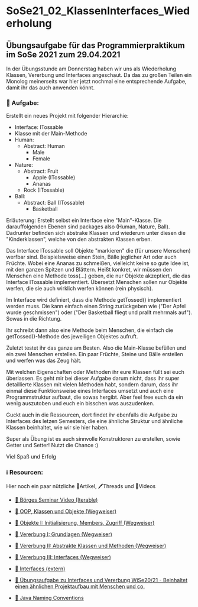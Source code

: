 # SoSe21_02_KlassenInterfaces_Wiederholung

## Übungsaufgabe für das Programmierpraktikum im SoSe 2021 zum 29.04.2021

In der Übungsstunde am Donnerstag haben wir uns als Wiederholung Klassen, Vererbung und Interfaces angeschaut. Da das zu großen Teilen ein Monolog meinerseits war hier jetzt nochmal eine entsprechende Aufgabe, damit ihr das auch anwenden könnt.

### 📝 Aufgabe:

Erstellt ein neues Projekt mit folgender Hierarchie:
- Interface: ITossable
- Klasse mit der Main-Methode
- Human:
  - Abstract: Human
    - Male
    - Female
- Nature:
  - Abstract: Fruit
    - Apple (ITossable)
    - Ananas
  - Rock (ITossable)
- Ball:
  - Abstract: Ball (ITossable)
    - Basketball

Erläuterung:
Erstellt selbst ein Interface eine "Main"-Klasse. Die darauffolgenden Ebenen sind packages also (Human, Nature, Ball). Dadrunter befinden sich abstrake Klassen und wiederum unter diesen die "Kinderklassen", welche von den abstrakten Klassen erben.

Das Interface ITossable soll Objekte "markieren" die (für unsere Menschen) werfbar sind. Beispielsweise einen Stein, Bälle jeglicher Art oder auch Früchte. Wobei eine Ananas zu schmeißen, vielleicht keine so gute Idee ist, mit den ganzen Spitzen und Blättern.
Heißt konkret, wir müssen den Menschen eine Methode toss(...) geben, die nur Objekte akzeptiert, die das Interface ITossable implementiert. Übersetzt Menschen sollen nur Objekte werfen, die sie auch wirklich werfen können (rein physisch).

Im Interface wird definiert, dass die Methode getTossed() implementiert werden muss. Die kann einfach einen String zurückgeben wie ("Der Apfel wurde geschmissen") oder ("Der Basketball fliegt und prallt mehrmals auf"). Sowas in die Richtung.

Ihr schreibt dann also eine Methode beim Menschen, die einfach die getTossed()-Methode des jeweiligen Objektes aufruft.

Zuletzt testet ihr das ganze am Besten. Also die Main-Klasse befüllen und ein zwei Menschen erstellen. Ein paar Früchte, Steine und Bälle erstellen und werfen was das Zeug hält.

Mit welchen Eigenschaften oder Methoden ihr eure Klassen füllt sei euch überlassen. Es geht mir bei dieser Aufgabe darum nicht, dass ihr super detaillierte Klassen mit vielen Methoden habt, sondern darum, dass ihr einmal diese Funktionsweise eines Interfaces umsetzt und auch eine Programmstruktur aufbaut, die sowas hergibt. Aber feel free euch da ein wenig auszutoben und euch ein bisschen was auszudenken.

Guckt auch in die Ressourcen, dort findet ihr ebenfalls die Aufgabe zu Interfaces des letzen Semesters, die eine ähnliche Struktur und ähnliche Klassen beinhaltet, wie wir sie hier haben.

Super als Übung ist es auch sinnvolle Konstruktoren zu erstellen, sowie Getter und Setter! Nutzt die Chance :)

Viel Spaß und Erfolg
    
### ℹ️ Resourcen:
Hier noch ein paar nützliche 📃Artikel, 🖊️Threads und 🎥Videos

- [🎥 Börges Seminar Video (Iterable)](https://www.ilias.uni-koeln.de/ilias/ilias.php?ref_id=3957251&eid=fb2c2032-8197-43cf-96a6-5f449ee76601&cmd=streamVideo&cmdClass=xoctplayergui&cmdNode=x2:p7:18a:18l&baseClass=ilrepositorygui)

- [📃 OOP, Klassen und Objekte (Wegweiser)](https://dh-cologne.github.io/java-wegweiser/articles/OOP-Klassen-und-Objekte.html)
- [📃 Objekte I: Initialisierung, Members, Zugriff (Wegweiser)](https://dh-cologne.github.io/java-wegweiser/articles/Objekte-I-Initialisierung-Members-Zugriff.html)
- [📃 Vererbung I: Grundlagen (Wegweiser)](https://dh-cologne.github.io/java-wegweiser/articles/Vererbung-I-Grundlagen.html)
- [📃 Vererbung II: Abstrakte Klassen und Methoden (Wegweiser)](https://dh-cologne.github.io/java-wegweiser/articles/Vererbung-II-Abstrakte-Klassen-und-Methoden.html)
- [📃 Vererbung III: Interfaces (Wegweiser)](https://dh-cologne.github.io/java-wegweiser/articles/Vererbung-III-Interfaces.html)
- [📃 Interfaces (extern)](https://www.programmierenlernenhq.de/interfaces-in-java/)

- [📝 Übungsaufgabe zu Interfaces und Vererbung WiSe20/21 - Beinhaltet einen ähnlichen Projektaufbau mit Menschen und co.](https://github.com/Demirro/04-02_Interfaces)

- [📃 Java Naming Conventions](https://github.com/DH-Cologne/java-wegweiser/blob/master/articles/Naming-Conventions.md)
